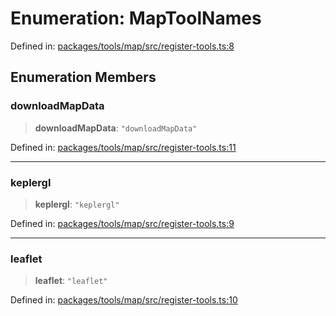 # Enumeration: MapToolNames

Defined in: [packages/tools/map/src/register-tools.ts:8](https://github.com/geodaopenjs/openassistant/blob/0a6a7e7306d75a25dc968b3117f04cb7bd613bec/packages/tools/map/src/register-tools.ts#L8)

## Enumeration Members

### downloadMapData

> **downloadMapData**: `"downloadMapData"`

Defined in: [packages/tools/map/src/register-tools.ts:11](https://github.com/geodaopenjs/openassistant/blob/0a6a7e7306d75a25dc968b3117f04cb7bd613bec/packages/tools/map/src/register-tools.ts#L11)

***

### keplergl

> **keplergl**: `"keplergl"`

Defined in: [packages/tools/map/src/register-tools.ts:9](https://github.com/geodaopenjs/openassistant/blob/0a6a7e7306d75a25dc968b3117f04cb7bd613bec/packages/tools/map/src/register-tools.ts#L9)

***

### leaflet

> **leaflet**: `"leaflet"`

Defined in: [packages/tools/map/src/register-tools.ts:10](https://github.com/geodaopenjs/openassistant/blob/0a6a7e7306d75a25dc968b3117f04cb7bd613bec/packages/tools/map/src/register-tools.ts#L10)
